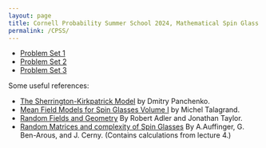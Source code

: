 ```yaml
---
layout: page
title: Cornell Probability Summer School 2024, Mathematical Spin Glass Theory Problems. 
permalink: /CPSS/
---
```

- [Problem Set 1](https://drive.google.com/file/d/10VP9Dw8mPNFFoOF9uFlUsBcOxKAm9bym/view?usp=sharing)
- [Problem Set 2](https://drive.google.com/file/d/1S80XAlUHqm8MbdLBH-3QSBRyLIzxAH3m/view?usp=sharing)
- [Problem Set 3](https://drive.google.com/file/d/1ICoJ4P01ufjXNR7Ihy2nXuU3rv9MB5lJ/view?usp=sharing)



Some useful references: 
- [The Sherrington-Kirkpatrick Model](https://drive.google.com/file/d/1WXbzgl61jtDz8V3r-m1lsE8-a8JEeA6p/view) by Dmitry Panchenko.
- [Mean Field Models for Spin Glasses Volume I](https://michel.talagrand.net/challenge/volume1.pdf) by Michel Talagrand. 
- [Random Fields and Geometry](https://www.dcs.warwick.ac.uk/~feng/papers/Random_Fields_and_Geometry_%5BAdler%5D.pdf) By Robert Adler and Jonathan Taylor.
- [Random Matrices and complexity of Spin Glasses](https://arxiv.org/abs/1003.1129) By A.Auffinger, G. Ben-Arous, and J. Cerny. (Contains calculations from lecture 4.) 

